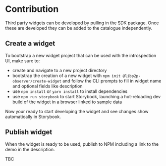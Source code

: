 # Contribution

Third party widgets can be developed by pulling in the SDK package.
Once these are developed they can be added to the catalogue independently.

## Create a widget

To bootstrap a new widget project that can be used with the introspection UI, make sure to:

- create and navigate to a new project directory
- bootstrap the creation of a new widget with `npm init @libp2p-observer/create-widget` and follow the CLI prompts to fill in widget name and optional fields like description
- use `npm install` or `yarn install` to install dependencies
- use `npm run storybook` to start Storybook, launching a hot-reloading dev build of the widget in a browser linked to sample data

Now your ready to start developing the widget and see changes show automatically in Storybook.

## Publish widget

When the widget is ready to be used, publish to NPM including a link to the demo in the description.

TBC
